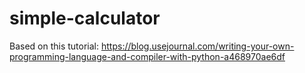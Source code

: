 # simple-calculator

Based on this tutorial: https://blog.usejournal.com/writing-your-own-programming-language-and-compiler-with-python-a468970ae6df
